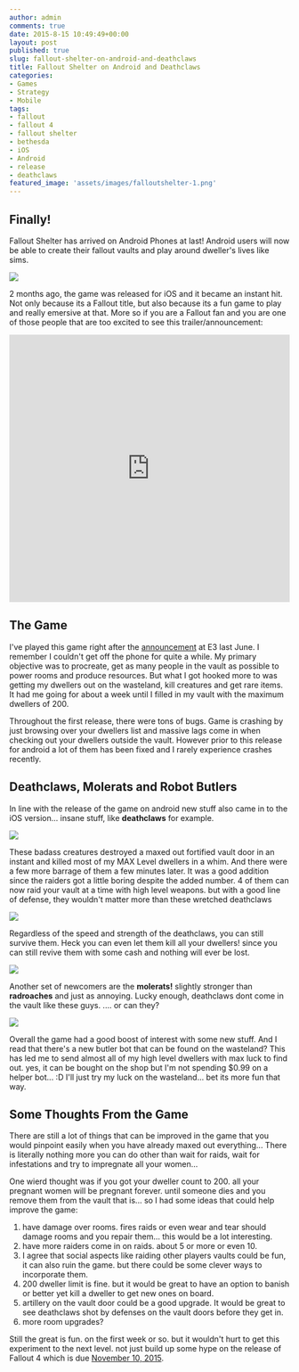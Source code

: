 ```yaml
---
author: admin
comments: true
date: 2015-8-15 10:49:49+00:00
layout: post
published: true
slug: fallout-shelter-on-android-and-deathclaws
title: Fallout Shelter on Android and Deathclaws
categories:
- Games
- Strategy
- Mobile
tags:
- fallout
- fallout 4
- fallout shelter
- bethesda
- iOS
- Android
- release
- deathclaws
featured_image: 'assets/images/falloutshelter-1.png'
---
```


Finally!
---

Fallout Shelter has arrived on Android Phones at last! Android users will now be able to create their fallout vaults and play around dweller's lives like sims.

[![]({{BASE_PATH}}/assets/images/falloutshelter.jpg)]()

2 months ago, the game was released for iOS and it became an instant hit. Not only because its a Fallout title, but also because its a fun game to play and really emersive at that. More so if you are a Fallout fan and you are one of those people that are too excited to see this trailer/announcement:

<iframe width="100%" height="480" src="https://www.youtube.com/embed/GE2BkLqMef4" frameborder="0" allowfullscreen></iframe>

The Game
---

I've played this game right after the [announcement](http://www.ign.com/articles/2015/06/15/e3-2015-fallout-mobile-game-fallout-shelter-available-now) at E3 last June. I remember I couldn't get off the phone for quite a while. My primary objective was to procreate, get as many people in the vault as possible to power rooms and produce resources. But what I got hooked more to was getting my dwellers out on the wasteland, kill creatures and get rare items. It had me going for about a week until I filled in my vault with the maximum dwellers of 200. 

Throughout the first release, there were tons of bugs. Game is crashing by just browsing over your dwellers list and massive lags come in when checking out your dwellers outside the vault. However prior to this release for android a lot of them has been fixed and I rarely experience crashes recently.

Deathclaws, Molerats and Robot Butlers
---

In line with the release of the game on android new stuff also came in to the iOS version... insane stuff, like **deathclaws** for example. 

[![]({{BASE_PATH}}/assets/images/falloutshelter-1.png)]()

These badass creatures destroyed a maxed out fortified vault door in an instant and killed most of my MAX Level dwellers in a whim. And there were a few more barrage of them a few minutes later. It was a good addition since the raiders got a little boring despite the added number. 4 of them can now raid your vault at a time with high level weapons. but with a good line of defense, they wouldn't matter more than these wretched deathclaws

[![]({{BASE_PATH}}/assets/images/falloutshelter-2.png)]()

Regardless of the speed and strength of the deathclaws, you can still survive them. Heck you can even let them kill all your dwellers! since you can still revive them with some cash and nothing will ever be lost.

[![]({{BASE_PATH}}/assets/images/falloutshelter-3.png)]()

Another set of newcomers are the **molerats!** slightly stronger than **radroaches** and just as annoying. Lucky enough, deathclaws dont come in the vault like these guys. .... or can they?

[![]({{BASE_PATH}}/assets/images/falloutshelter-4.png)]()

Overall the game had a good boost of interest with some new stuff. And I read that there's a new butler bot that can be found on the wasteland? This has led me to send almost all of my high level dwellers with max luck to find out. yes, it can be bought on the shop but I'm not spending $0.99 on a helper bot... :D I'll just try my luck on the wasteland... bet its more fun that way.

Some Thoughts From the Game
---

There are still a lot of things that can be improved in the game that you would pinpoint easily when you have already maxed out everything... There is literally nothing more you can do other than wait for raids, wait for infestations and try to impregnate all your women...

One wierd thought was if you got your dweller count to 200. all your pregnant women will be pregnant forever. until someone dies and you remove them from the vault that is... so I had some ideas that could help improve the game:

1. have damage over rooms. fires raids or even wear and tear should damage rooms and you repair them... this would be a lot interesting.
2. have more raiders come in on raids. about 5 or more or even 10. 
3. I agree that social aspects like raiding other players vaults could be fun, it can also ruin the game. but there could be some clever ways to incorporate them.
4. 200 dweller limit is fine. but it would be great to have an option to banish or better yet kill a dweller to get new ones on board.
5. artillery on the vault door could be a good upgrade. It would be great to see deathclaws shot by defenses on the vault doors before they get in.
6. more room upgrades? 

Still the great is fun. on the first week or so. but it wouldn't hurt to get this experiment to the next level. not just build up some hype on the release of Fallout 4 which is due [November 10, 2015](http://www.techradar.com/news/gaming/fallout-4-release-date-news-and-rumours-1293541).


